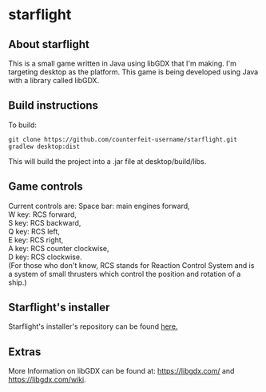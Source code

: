 # starflight

## About starflight
This is a small game written in Java using libGDX that I'm making.
I'm targeting desktop as the platform.
This game is being developed using Java with a library called libGDX.

## Build instructions
To build:
```
git clone https://github.com/counterfeit-username/starflight.git
gradlew desktop:dist
```
This will build the project into a .jar file at desktop/build/libs.

## Game controls
Current controls are:
Space bar: main engines forward,<br>W key: RCS forward,<br>S key: RCS backward,<br>Q key: RCS left,<br>E key: RCS right,<br>A key: RCS counter clockwise,<br>D key: RCS clockwise.<br>(For those who don't know, RCS stands for Reaction Control System and is a system of small thrusters which control the position and rotation of a ship.)

## Starflight's installer
Starflight's installer's repository can be found [here.](https://github.com/danvahsh/starflight-installer)

## Extras
More Information on libGDX can be found at: https://libgdx.com/ and https://libgdx.com/wiki.

